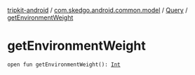 [tripkit-android](../../index.md) / [com.skedgo.android.common.model](../index.md) / [Query](index.md) / [getEnvironmentWeight](./get-environment-weight.md)

# getEnvironmentWeight

`open fun getEnvironmentWeight(): `[`Int`](https://kotlinlang.org/api/latest/jvm/stdlib/kotlin/-int/index.html)